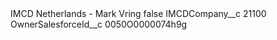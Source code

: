 <?xml version="1.0" encoding="UTF-8"?>
<CustomMetadata xmlns="http://soap.sforce.com/2006/04/metadata" xmlns:xsi="http://www.w3.org/2001/XMLSchema-instance" xmlns:xsd="http://www.w3.org/2001/XMLSchema">
    <label>IMCD Netherlands - Mark Vring</label>
    <protected>false</protected>
    <values>
        <field>IMCDCompany__c</field>
        <value xsi:type="xsd:string">21100</value>
    </values>
    <values>
        <field>OwnerSalesforceId__c</field>
        <value xsi:type="xsd:string">0050O0000074h9g</value>
    </values>
</CustomMetadata>
